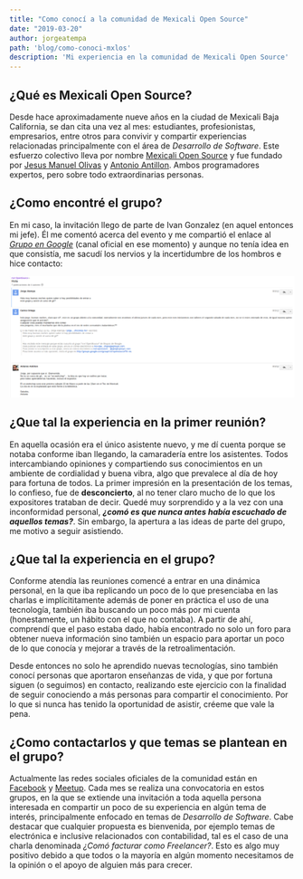 ```yaml
---
title: "Como conocí a la comunidad de Mexicali Open Source"
date: "2019-03-20"
author: jorgeatempa
path: 'blog/como-conoci-mxlos'
description: 'Mi experiencia en la comunidad de Mexicali Open Source'
---
```


## ¿Qué es Mexicali Open Source?

Desde hace aproximadamente nueve años en la ciudad de Mexicali Baja California, se dan cita una vez al mes: estudiantes, profesionistas, empresarios, entre otros para convivir y compartir experiencias relacionadas principalmente con el área de _Desarrollo de Software_. Este esfuerzo colectivo lleva por nombre [Mexicali Open Source](https://www.facebook.com/groups/mxlos) y fue fundado por [Jesus Manuel Olivas](https://twitter.com/jmolivas) y [Antonio Antillon](https://twitter.com/antillas21). Ambos programadores expertos, pero sobre todo extraordinarias personas. 

## ¿Como encontré el grupo?

En mi caso, la invitación llego de parte de Ivan Gonzalez (en aquel entonces mi jefe). Él me comentó acerca del evento y me compartió el enlace al [_Grupo en Google_](https://groups.google.com/forum/#!forum/mxl-opensource) (canal oficial en ese momento) y aunque no tenía idea en que consistía, me sacudí los nervios y la incertidumbre de los hombros e hice contacto:

![Mensaje a MxlOS](img/primer-contacto-grupo-mxlos.png)

## ¿Que tal la experiencia en la primer reunión?

En aquella ocasión era el único asistente nuevo, y me dí cuenta porque se notaba conforme iban llegando, la camaradería entre los asistentes. Todos intercambiando opiniones y compartiendo sus conocimientos en un ambiente de cordialidad y buena vibra, algo que prevalece al día de hoy para fortuna de todos. La primer impresión en la presentación de los temas, lo confieso, fue de **desconcierto**, al no tener claro mucho de lo que los expositores trataban de decir. Quedé muy sorprendido y a la vez con una inconformidad personal, **_¿comó es que nunca antes había escuchado de aquellos temas?_**. Sin embargo, la apertura a las ideas de parte del grupo, me motivo a seguir asistiendo.

## ¿Que tal la experiencia en el grupo?

Conforme atendía las reuniones comencé a entrar en una dinámica personal, en la que iba replicando un poco de lo que presenciaba en las charlas e implícititamente además de poner en práctica el uso de una tecnología, también iba buscando un poco más por mi cuenta (honestamente, un hábito con el que no contaba). A partir de ahí, comprendí que el paso estaba dado, había encontrado no solo un foro para obtener nueva información sino también un espacio para aportar un poco de lo que conocía y mejorar a través de la retroalimentación.

Desde entonces no solo he aprendido nuevas tecnologías, sino también conocí personas que aportaron enseñanzas de vida, y que por fortuna siguen (o seguimos) en contacto, realizando este ejercicio con la finalidad de seguir conociendo a más personas para compartir el conocimiento. Por lo que si nunca has tenido la oportunidad de asistir, créeme que vale la pena.

## ¿Como contactarlos y que temas se plantean en el grupo?

Actualmente las redes sociales oficiales de la comunidad están en [Facebook](https://www.facebook.com/groups/mxlos) y [Meetup](https://www.meetup.com/es/Mexicali-Open-Source/). Cada mes se realiza una convocatoria en estos grupos, en la que se extiende una invitación a toda aquella persona interesada en compartir un poco de su experiencia en algún tema de interés, principalmente enfocado en temas de _Desarrollo de Software_. Cabe destacar que cualquier propuesta es bienvenida, por ejemplo temas de electrónica e inclusive relacionados con contabilidad, tal es el caso de una charla denominada _¿Comó facturar como Freelancer?_. Esto es algo muy positivo debido a que todos o la mayoría en algún momento necesitamos de la opinión o el apoyo de alguien más para crecer.

